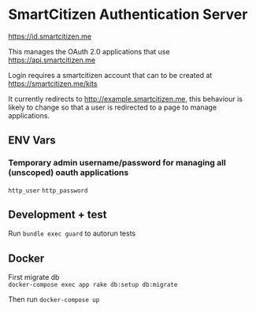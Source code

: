 # SmartCitizen Authentication Server

https://id.smartcitizen.me

This manages the OAuth 2.0 applications that use https://api.smartcitizen.me

Login requires a smartcitizen account that can to be created at https://smartcitizen.me/kits

It currently redirects to http://example.smartcitizen.me, this behaviour is likely to change so that a user is redirected to a page to manage applications.

## ENV Vars

### Temporary admin username/password for managing all (unscoped) oauth applications

`http_user`
`http_password`


## Development + test

Run `bundle exec guard` to autorun tests


## Docker
First migrate db  
`docker-compose exec app rake db:setup db:migrate`

Then run
`docker-compose up`
